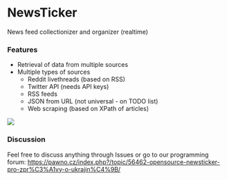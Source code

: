 # NewsTicker

News feed collectionizer and organizer (realtime)

### Features

*   Retrieval of data from multiple sources
*   Multiple types of sources
    *   Reddit livethreads (based on RSS)
    *   Twitter API (needs API keys)
    *   RSS feeds
    *   JSON from URL (not universal - on TODO list)
    *   Web scraping (based on XPath of articles)

![](https://user-images.githubusercontent.com/3717860/156118439-d4ed51b9-34e3-401c-bc80-afbde2571c38.png)

### Discussion

Feel free to discuss anything through Issues or go to our programming forum: https://pawno.cz/index.php?/topic/56462-opensource-newsticker-pro-zpr%C3%A1vy-o-ukrajin%C4%9B/
